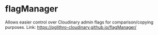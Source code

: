 # flagManager
Allows easier control over Cloudinary admin flags for comparison/copying purposes.
Link: https://pglithro-cloudinary.github.io/flagManager/
